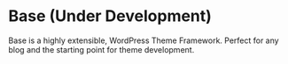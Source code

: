 Base (Under Development)
====
Base is a highly extensible, WordPress Theme Framework. Perfect for any blog and the starting point for theme development. 
